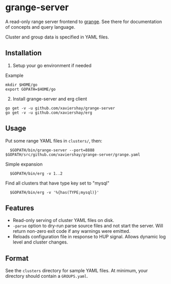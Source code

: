grange-server
=============

A read-only range server frontend to
[grange](https://github.com/xaviershay/grange). See there for documentation of
concepts and query language.

Cluster and group data is specified in YAML files.


Installation
-----

1. Setup your go environment if needed

Example

```
mkdir $HOME/go
export GOPATH=$HOME/go
```

2. Install grange-server and erg client

```
go get -v -u github.com/xaviershay/grange-server
go get -v -u github.com/xaviershay/erg
```

Usage
-----

Put some range YAML files in `clusters/`, then:

```
  $GOPATH/bin/grange-server --port=8888 $GOPATH/src/github.com/xaviershay/grange-server/grange.yaml
```

Simple expansion

```
  $GOPATH/bin/erg -v 1..2
```

Find all clusters that have type key set to "mysql"

```
  $GOPATH/bin/erg -v '%{has(TYPE;mysql)}'
```

Features
--------

* Read-only serving of cluster YAML files on disk.
* `-parse` option to dry-run parse source files and not start the server. Will
  return non-zero exit code if any warnings were emitted.
* Reloads configuration file in response to HUP signal. Allows dynamic log
  level and cluster changes.

Format
------

See the `clusters` directory for sample YAML files. At minimum, your directory
should contain a `GROUPS.yaml`.
